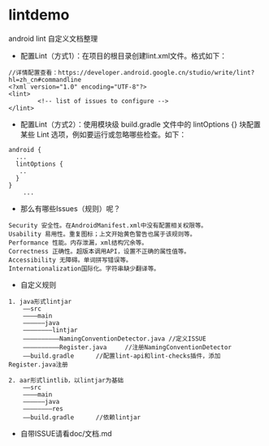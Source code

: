 # lintdemo
android lint  自定义文档整理




- 配置Lint（方式1）：在项目的根目录创建lint.xml文件。格式如下：

```
//详情配置查看：https://developer.android.google.cn/studio/write/lint?hl=zh_cn#commandline
<?xml version="1.0" encoding="UTF-8"?>
<lint>
        <!-- list of issues to configure -->
</lint>
```

- 配置Lint（方式2）：使用模块级 build.gradle 文件中的 lintOptions {} 块配置某些 Lint 选项，例如要运行或忽略哪些检查。如下：

```
android {
  ...
  lintOptions {
   ..
  }
}
    ...
```



- 那么有哪些Issues（规则）呢？

```
Security 安全性。在AndroidManifest.xml中没有配置相关权限等。
Usability 易用性。重复图标；上文开始黄色警告也属于该规则等。
Performance 性能。内存泄漏，xml结构冗余等。
Correctness 正确性。超版本调用API，设置不正确的属性值等。
Accessibility 无障碍。单词拼写错误等。
Internationalization国际化。字符串缺少翻译等。
```

- 自定义规则

```
1. java形式lintjar
    ——src
    ————main
    ——————java
    ————————lintjar
    ——————————NamingConventionDetector.java //定义ISSUE
    ——————————Register.java     //注册NamingConventionDetector
    ——build.gradle      //配置lint-api和lint-checks插件，添加Register.java注册

2. aar形式lintlib，以lintjar为基础
    ——src
    ————main
    ——————java
    ————————res
    ——build.gradle      //依赖lintjar
```

- 自带ISSUE请看doc/文档.md
